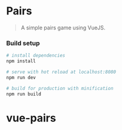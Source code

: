 # Pairs

> A simple pairs game using VueJS.

### Build setup

``` bash
# install dependencies
npm install

# serve with hot reload at localhost:8080
npm run dev

# build for production with minification
npm run build
```
# vue-pairs
